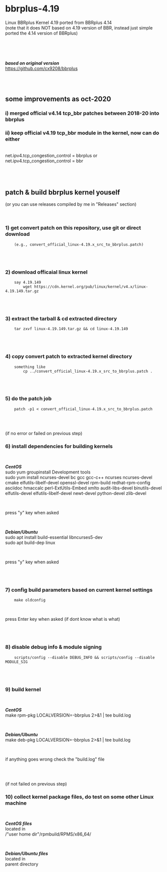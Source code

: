 # bbrplus-4.19
Linux BBRplus Kernel 4.19 ported from BBRplus 4.14  
(note that it does NOT based on 4.19 version of BBR, instead just simple ported the 4.14 version of BBRplus)

<br/>
<br/>
<br/>

***based on original version***  
https://github.com/cx9208/bbrplus 
  
<br/>
<br/> 

## some improvements as oct-2020

###  i)   merged official v4.14 tcp_bbr patches between 2018-20 into bbrplus  
###  ii)  keep official v4.19 tcp_bbr module in the kernel, now can do either  
<br/>
net.ipv4.tcp_congestion_control = bbrplus    or    net.ipv4.tcp_congestion_control = bbr   
<br/>
<br/>
<br/>
<br/>


## patch & build bbrplus kernel youself
(or you can use releases compiled by me in "Releases" section)      
<br/>
<br/>

### 1) get convert patch on this repository, use git or direct download
        (e.g., convert_official_linux-4.19.x_src_to_bbrplus.patch)

<br/>
<br/>

### 2) download officaial linux kernel
        say 4.19.149        
            wget https://cdn.kernel.org/pub/linux/kernel/v4.x/linux-4.19.149.tar.gz

<br/>
<br/>

### 3) extract the tarball & cd extracted directory
        tar zxvf linux-4.19.149.tar.gz && cd linux-4.19.149

<br/>
<br/>

### 4) copy convert patch to extracted kernel directory
        something like
            cp ../convert_official_linux-4.19.x_src_to_bbrplus.patch .

<br/>
<br/>

### 5) do the patch job
        patch -p1 < convert_official_linux-4.19.x_src_to_bbrplus.patch

<br/>
<br/>

(if no error or failed on previous step)
### 6) install dependencies for building kernels

<br/>

***CentOS***  
sudo yum groupinstall Development tools  
sudo yum install ncurses-devel bc gcc gcc-c++ ncurses ncurses-devel cmake elfutils-libelf-devel openssl-devel rpm-build redhat-rpm-config asciidoc hmaccalc perl-ExtUtils-Embed xmlto audit-libs-devel binutils-devel elfutils-devel elfutils-libelf-devel newt-devel python-devel zlib-devel

<br/>

press "y" key when asked

<br/>

***Debian/Ubuntu***  
sudo apt install build-essential libncurses5-dev  
sudo apt build-dep linux

<br/>

press "y" key when asked

<br/>
<br/>

### 7) config build parameters based on current kernel settings
        make oldconfig

<br/>

press Enter key when asked (if dont know what is what)


<br/>
<br/>

### 8) disable debug info & module signing
        scripts/config --disable DEBUG_INFO && scripts/config --disable MODULE_SIG


<br/>
<br/>

### 9) build kernel

<br/>

***CentOS***   
make rpm-pkg LOCALVERSION=-bbrplus 2>&1 | tee build.log

<br/>

***Debian/Ubuntu***  
make deb-pkg LOCALVERSION=-bbrplus 2>&1 | tee build.log

<br/>

if anything goes wrong check the "build.log" file

<br/>
<br/>

(if not failed on previous step)
### 10) collect kernel package files, do test on some other Linux machine

<br/>

***CentOS files***   
located in  
/"user home dir"/rpmbuild/RPMS/x86_64/

<br/>

***Debian/Ubuntu files***  
located in  
parent directory  
